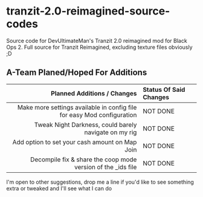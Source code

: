 # tranzit-2.0-reimagined-source-codes
Source code for DevUltimateMan's Tranzit 2.0 reimagined mod for Black Ops 2.
Full source for Tranzit Reimagined, excluding texture files obviously ;D


## A-Team Planed/Hoped For Additions

Planned Additions / Changes   | Status Of Said Changes
-------:|:-------------------------
Make more settings available in config file for easy Mod configuration     | NOT DONE
Tweak Night Darkness, could barely navigate on my rig | NOT DONE
Add option to set your cash amount on Map Join     | NOT DONE
Decompile fix & share the coop mode version of the _ids file  | NOT DONE



I'm open to other suggestions, drop me a line if you'd like to see something extra or tweaked and I'll see what I can do
